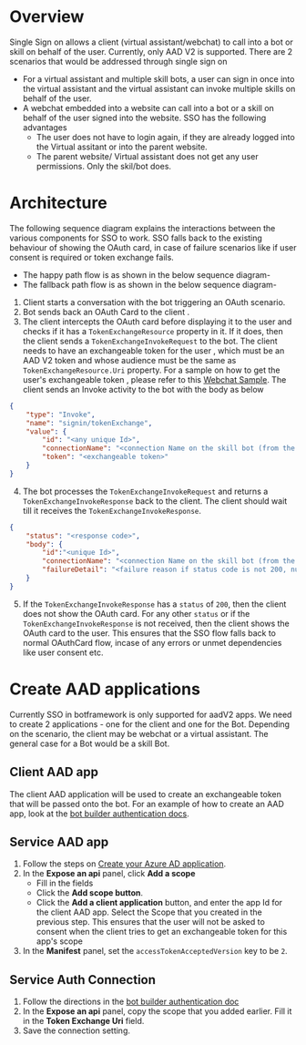 # Overview
Single Sign on allows a client (virtual assistant/webchat) to call into a bot or skill on behalf of the user.
Currently, only AAD V2 is supported.
There are 2 scenarios that would be addressed through single sign on
- For a virtual assistant and multiple skill bots, a user can sign in once into the virtual assistant and the virtual assistant can invoke multiple skills on behalf of the user.
- A webchat embedded into a website can call into a bot or a skill on behalf of the user signed into the website.
SSO has the following advantages
    - The user does not have to login again, if they are already logged into the Virtual assitant or into the parent website.
    - The parent website/ Virtual assistant does not get any user permissions. Only the skil/bot does.

# Architecture
The following sequence diagram explains the interactions between the various components for SSO to work.
SSO falls back to the existing behaviour of showing the OAuth card, in case of failure scenarios like if user consent is required or token exchange fails.
- The happy path flow is as shown in the below sequence diagram-
- The fallback path flow is as shown in the below sequence diagram-
1) Client starts a conversation with the bot triggering an OAuth scenario.
2) Bot sends back an OAuth Card to the client .
3) The client intercepts the OAuth card before displaying it to the user and checks if it has a `TokenExchangeResource` property in it. If it does, then the client sends a `TokenExchangeInvokeRequest` to the bot. The client needs to have an exchangeable token for the user , which must be an AAD V2 token and whose audience must be the same as `TokenExchangeResource.Uri` property. For a sample on how to get the user's exchangeable token , please refer to this [Webchat Sample](https://linkrequired). The client sends an Invoke activity to the bot with the body as below
```json
{
    "type": "Invoke",
    "name": "signin/tokenExchange",
    "value": {
        "id": "<any unique Id>",
        "connectionName": "<connection Name on the skill bot (from the OAuth Card)>",
        "token": "<exchangeable token>"
    }
}
```
4) The bot processes the `TokenExchangeInvokeRequest` and returns a `TokenExchangeInvokeResponse` back to the client. The
client should wait till it receives the `TokenExchangeInvokeResponse`.
```json
{
    "status": "<response code>",
    "body": {
        "id":"<unique Id>",
        "connectionName": "<connection Name on the skill bot (from the OAuth Card)>",
        "failureDetail": "<failure reason if status code is not 200, null otherwise>"
    }
}
```
5) If the `TokenExchangeInvokeResponse` has a `status` of `200`, then the client does not show the OAuth card. For any other `status` or if the `TokenExchangeInvokeResponse` is not received, then the client shows the OAuth card to the user. This ensures that the SSO flow falls back to normal OAuthCard flow, incase of any errors or unmet dependencies like user consent etc.

# Create AAD applications
Currently SSO in botframework is only supported for aadV2 apps.
We need to create 2 applications - one for the client and one for the Bot.
Depending on the scenario, the client may be webchat or a virtual assistant.
The general case for a Bot would be a skill Bot.
## Client AAD app
The client AAD application will be used to create an exchangeable token that will be passed onto the bot.
For an example of how to create an AAD app, look at the [bot builder authentication docs](https://docs.microsoft.com/en-us/azure/bot-service/bot-builder-authentication?view=azure-bot-service-4.0&tabs=csharp#create-your-azure-ad-application).
## Service AAD app
1) Follow the steps on [Create your Azure AD application](https://docs.microsoft.com/en-us/azure/bot-service/bot-builder-authentication?view=azure-bot-service-4.0&tabs=csharp#create-your-azure-ad-application).
2) In the **Expose an api** panel, click **Add a scope**
    - Fill in the fields
    - Click the **Add scope button**.
    - Click the **Add a client application** button, and enter the app Id for the client AAD app. Select the Scope that you created in the previous step. This ensures that the user will not be asked to consent when the client tries to get an exchangeable token for this app's scope
3) In the **Manifest** panel, set the `accessTokenAcceptedVersion` key to be `2`.

## Service Auth Connection
1) Follow the directions in the [bot builder authentication doc](https://docs.microsoft.com/en-us/azure/bot-service/bot-builder-authentication?view=azure-bot-service-4.0&tabs=csharp#azure-ad-v2)
2) In the **Expose an api** panel, copy the scope that you added earlier. Fill it in the **Token Exchange Uri** field.
3) Save the connection setting.